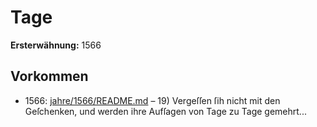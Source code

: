 # Tage

**Ersterwähnung:** 1566

## Vorkommen
- 1566: [jahre/1566/README.md](../jahre/1566/README.md) – 19) Vergeſſen ſih nicht mit den Geſchenken, und werden
ihre Aufſagen von Tage zu Tage gemehrt...
